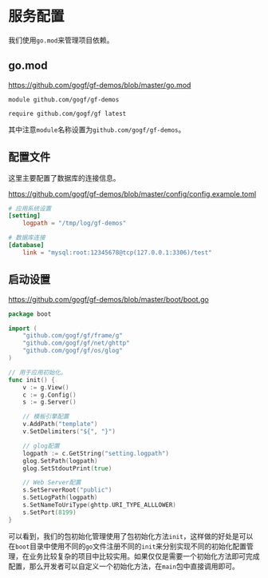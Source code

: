 
# 服务配置

我们使用`go.mod`来管理项目依赖。

## go.mod

https://github.com/gogf/gf-demos/blob/master/go.mod
```
module github.com/gogf/gf-demos

require github.com/gogf/gf latest
```
其中注意`module`名称设置为`github.com/gogf/gf-demos`。



## 配置文件
这里主要配置了数据库的连接信息。

https://github.com/gogf/gf-demos/blob/master/config/config.example.toml
```toml
# 应用系统设置
[setting]
    logpath = "/tmp/log/gf-demos"

# 数据库连接
[database]
    link = "mysql:root:12345678@tcp(127.0.0.1:3306)/test"
```

## 启动设置

https://github.com/gogf/gf-demos/blob/master/boot/boot.go
```go
package boot

import (
	"github.com/gogf/gf/frame/g"
	"github.com/gogf/gf/net/ghttp"
	"github.com/gogf/gf/os/glog"
)

// 用于应用初始化。
func init() {
	v := g.View()
	c := g.Config()
	s := g.Server()

	// 模板引擎配置
	v.AddPath("template")
	v.SetDelimiters("${", "}")

	// glog配置
	logpath := c.GetString("setting.logpath")
	glog.SetPath(logpath)
	glog.SetStdoutPrint(true)

	// Web Server配置
	s.SetServerRoot("public")
	s.SetLogPath(logpath)
	s.SetNameToUriType(ghttp.URI_TYPE_ALLLOWER)
	s.SetPort(8199)
}
```
可以看到，我们的包初始化管理使用了包初始化方法`init`，这样做的好处是可以在`boot`目录中使用不同的`go`文件注册不同的`init`来分别实现不同的初始化配置管理，在业务比较复杂的项目中比较实用。如果仅仅是需要一个初始化方法即可完成配置，那么开发者可以自定义一个初始化方法，在`main`包中直接调用即可。

